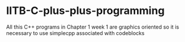 # IITB-C-plus-plus-programming



All this C++ programs in Chapter 1 week 1 are graphics oriented so it is necessary to use simplecpp associated with codeblocks
